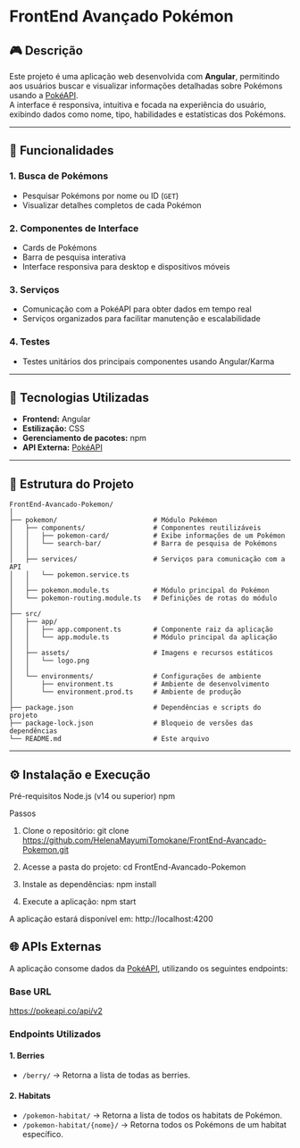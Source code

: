 # FrontEnd Avançado Pokémon

## 🎮 Descrição

Este projeto é uma aplicação web desenvolvida com **Angular**, permitindo aos usuários buscar e visualizar informações detalhadas sobre Pokémons usando a [PokéAPI](https://pokeapi.co/).  
A interface é responsiva, intuitiva e focada na experiência do usuário, exibindo dados como nome, tipo, habilidades e estatísticas dos Pokémons.

---

## 🚀 Funcionalidades

### 1. Busca de Pokémons
- Pesquisar Pokémons por nome ou ID (`GET`)
- Visualizar detalhes completos de cada Pokémon

### 2. Componentes de Interface
- Cards de Pokémons
- Barra de pesquisa interativa
- Interface responsiva para desktop e dispositivos móveis

### 3. Serviços
- Comunicação com a PokéAPI para obter dados em tempo real
- Serviços organizados para facilitar manutenção e escalabilidade

### 4. Testes
- Testes unitários dos principais componentes usando Angular/Karma

---

## 🧪 Tecnologias Utilizadas

- **Frontend:** Angular  
- **Estilização:** CSS  
- **Gerenciamento de pacotes:** npm  
- **API Externa:** [PokéAPI](https://pokeapi.co/)  

---

## 📁 Estrutura do Projeto

```
FrontEnd-Avancado-Pokemon/
│
├── pokemon/                        # Módulo Pokémon
│   ├── components/                 # Componentes reutilizáveis
│   │   ├── pokemon-card/           # Exibe informações de um Pokémon
│   │   └── search-bar/             # Barra de pesquisa de Pokémons
│   │
│   ├── services/                   # Serviços para comunicação com a API
│   │   └── pokemon.service.ts
│   │
│   ├── pokemon.module.ts           # Módulo principal do Pokémon
│   └── pokemon-routing.module.ts   # Definições de rotas do módulo
│
├── src/
│   ├── app/
│   │   ├── app.component.ts        # Componente raiz da aplicação
│   │   └── app.module.ts           # Módulo principal da aplicação
│   │
│   ├── assets/                     # Imagens e recursos estáticos
│   │   └── logo.png
│   │
│   └── environments/               # Configurações de ambiente
│       ├── environment.ts          # Ambiente de desenvolvimento
│       └── environment.prod.ts     # Ambiente de produção
│
├── package.json                    # Dependências e scripts do projeto
├── package-lock.json               # Bloqueio de versões das dependências
└── README.md                       # Este arquivo
```

---

## ⚙️ Instalação e Execução

Pré-requisitos
Node.js (v14 ou superior)
npm


Passos
1. Clone o repositório:
git clone https://github.com/HelenaMayumiTomokane/FrontEnd-Avancado-Pokemon.git

2. Acesse a pasta do projeto:
cd FrontEnd-Avancado-Pokemon

3. Instale as dependências:
npm install


4. Execute a aplicação:
npm start

A aplicação estará disponível em: http://localhost:4200

## 🌐 APIs Externas

A aplicação consome dados da [PokéAPI](https://pokeapi.co/), utilizando os seguintes endpoints:

### Base URL
https://pokeapi.co/api/v2



### Endpoints Utilizados

#### 1. Berries
- `/berry/` → Retorna a lista de todas as berries.

#### 2. Habitats
- `/pokemon-habitat/` → Retorna a lista de todos os habitats de Pokémon.
- `/pokemon-habitat/{nome}/` → Retorna todos os Pokémons de um habitat específico.
